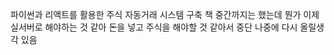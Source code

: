 파이썬과 리액트를 활용한 주식 자동거래 시스템 구축 책
중간까지는 했는데
뭔가 이제 실서버로 해야하는 것 같아 
돈을 넣고 주식을 해야할 것 같아서 중단 
나중에 다시 올릴생각 있음

